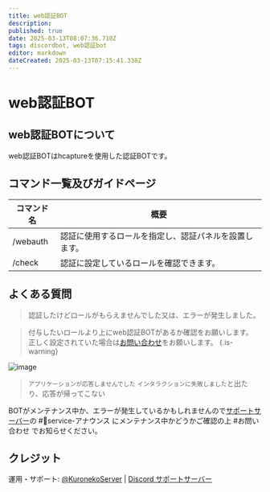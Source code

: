 ```yaml
---
title: web認証BOT
description: 
published: true
date: 2025-03-13T08:07:36.710Z
tags: discordbot, web認証bot
editor: markdown
dateCreated: 2025-03-13T07:15:41.338Z
---
```


# web認証BOT
## web認証BOTについて
web認証BOTはhcaptureを使用した認証BOTです。

## コマンド一覧及びガイドページ
コマンド名 | 概要 |
-- | -- |
/webauth | 認証に使用するロールを指定し、認証パネルを設置します。
/check | 認証に設定しているロールを確認できます。

## よくある質問
> 認証したけどロールがもらえませんでした又は、エラーが発生しました。

> 付与したいロールより上にweb認証BOTがあるか確認をお願いします。
正しく設定されていた場合は[お問い合わせ](https://discord.krnk.org)をお願いします。
{.is-warning}

![image](https://cdn.krnk.org/kuronekoserver/wiki/webauth-bot/role.webp)

> `アプリケーションが応答しませんでした` `インタラクションに失敗しました`と出たり、応答が帰ってこない

BOTがメンテナンス中か、エラーが発生しているかもしれませんので[サポートサーバー](https://discord.krnk.org)の #📢service-アナウンス にメンテナンス中かどうかご確認の上 #お問い合わせ でお知らせください。

## クレジット
運用・サポート: [@KuronekoServer](https://x.com/kuroneko_server) | [Discord サポートサーバー](https://discord.krnk.org)